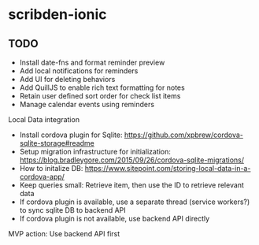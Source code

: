 # scribden-ionic

## TODO
- Install date-fns and format reminder preview
- Add local notifications for reminders
- Add UI for deleting behaviors
- Add QuillJS to enable rich text formatting for notes
- Retain user defined sort order for check list items
- Manage calendar events using reminders

Local Data integration
- Install cordova plugin for Sqlite: https://github.com/xpbrew/cordova-sqlite-storage#readme
- Setup migration infrastructure for initialization: https://blog.bradleygore.com/2015/09/26/cordova-sqlite-migrations/
- How to initalize DB: https://www.sitepoint.com/storing-local-data-in-a-cordova-app/
- Keep queries small: Retrieve item, then use the ID to retrieve relevant data
- If cordova plugin is available, use a separate thread (service workers?) to sync sqlite DB to backend API
- If cordova plugin is not available, use backend API directly

MVP action: Use backend API first
